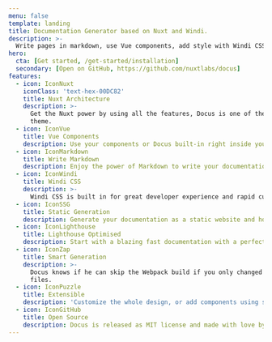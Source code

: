 ```yaml
---
menu: false
template: landing
title: Documentation Generator based on Nuxt and Windi.
description: >-
  Write pages in markdown, use Vue components, add style with Windi CSS and enjoy the power of Nuxt with a blazing fast developer experience.
hero:
  cta: [Get started, /get-started/installation]
  secondary: [Open on GitHub, https://github.com/nuxtlabs/docus]
features:
  - icon: IconNuxt
    iconClass: 'text-hex-00DC82'
    title: Nuxt Architecture
    description: >-
      Get the Nuxt power by using all the features, Docus is one of the first Nuxt
      theme.
  - icon: IconVue
    title: Vue Components
    description: Use your components or Docus built-in right inside your content.
  - icon: IconMarkdown
    title: Write Markdown
    description: Enjoy the power of Markdown to write your documentation.
  - icon: IconWindi
    title: Windi CSS
    description: >-
      Windi CSS is built in for great developer experience and rapid customization of Docus.
  - icon: IconSSG
    title: Static Generation
    description: Generate your documentation as a static website and host it everywhere.
  - icon: IconLighthouse
    title: Lighthouse Optimised
    description: Start with a blazing fast documentation with a perfect score on lighthouse.
  - icon: IconZap
    title: Smart Generation
    description: >-
      Docus knows if he can skip the Webpack build if you only changed Markdown
      files.
  - icon: IconPuzzle
    title: Extensible
    description: 'Customize the whole design, or add components using slots, make it your own.'
  - icon: IconGitHub
    title: Open Source
    description: Docus is released as MIT license and made with love by the NuxtLabs team.
---
```


<block-hero :title="title" :description="description" v-bind="hero"></block-hero>

<block-features title="What's included?" :features="features"></block-features>
